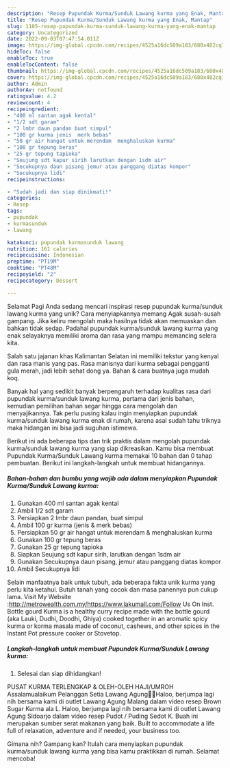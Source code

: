 ```yaml
---
description: "Resep Pupundak Kurma/Sunduk Lawang kurma yang Enak, Mantap"
title: "Resep Pupundak Kurma/Sunduk Lawang kurma yang Enak, Mantap"
slug: 1105-resep-pupundak-kurma-sunduk-lawang-kurma-yang-enak-mantap
category: Uncategorized
date: 2022-09-03T07:47:54.011Z
image: https://img-global.cpcdn.com/recipes/4525a16dc509a183/680x482cq70/pupundak-kurmasunduk-lawang-kurma-foto-resep-utama.jpg
hideToc: false
enableToc: true
enableTocContent: false
thumbnail: https://img-global.cpcdn.com/recipes/4525a16dc509a183/680x482cq70/pupundak-kurmasunduk-lawang-kurma-foto-resep-utama.jpg
cover: https://img-global.cpcdn.com/recipes/4525a16dc509a183/680x482cq70/pupundak-kurmasunduk-lawang-kurma-foto-resep-utama.jpg
author: Admin
authorAv: notfound
ratingvalue: 4.2
reviewcount: 4
recipeingredient:
- "400 ml santan agak kental"
- "1/2 sdt garam"
- "2 lmbr daun pandan buat simpul"
- "100 gr kurma jenis  merk bebas"
- "50 gr air hangat untuk merendam  menghaluskan kurma"
- "100 gr tepung beras"
- "25 gr tepung tapioka"
- "Seujung sdt kapur sirih larutkan dengan 1sdm air"
- "Secukupnya daun pisang jemur atau panggang diatas kompor"
- "Secukupnya lidi"
recipeinstructions:

- "Sudah jadi dan siap dinikmati!"
categories:
- Resep
tags:
- pupundak
- kurmasunduk
- lawang

katakunci: pupundak kurmasunduk lawang 
nutrition: 161 calories
recipecuisine: Indonesian
preptime: "PT19M"
cooktime: "PT48M"
recipeyield: "2"
recipecategory: Dessert

---
```



Selamat Pagi Anda sedang mencari inspirasi resep pupundak kurma/sunduk lawang kurma yang unik? Cara menyiapkannya memang Agak susah-susah gampang. Jika keliru mengolah maka hasilnya tidak akan memuaskan dan bahkan tidak sedap. Padahal pupundak kurma/sunduk lawang kurma yang enak selayaknya memiliki aroma dan rasa yang mampu memancing selera kita.


Salah satu jajanan khas Kalimantan Selatan ini memiliki tekstur yang kenyal dan rasa manis yang pas. Rasa manisnya dari kurma sebagai pengganti gula merah, jadi lebih sehat dong ya. Bahan &amp; cara buatnya juga mudah koq.

Banyak hal yang sedikit banyak berpengaruh terhadap kualitas rasa dari pupundak kurma/sunduk lawang kurma, pertama dari jenis bahan, kemudian pemilihan bahan segar hingga cara mengolah dan menyajikannya. Tak perlu pusing kalau ingin menyiapkan pupundak kurma/sunduk lawang kurma enak di rumah, karena asal sudah tahu triknya maka hidangan ini bisa jadi suguhan istimewa.


Berikut ini ada beberapa tips dan trik praktis dalam mengolah pupundak kurma/sunduk lawang kurma yang siap dikreasikan. Kamu bisa membuat Pupundak Kurma/Sunduk Lawang kurma memakai 10 bahan dan 0 tahap pembuatan. Berikut ini langkah-langkah untuk membuat hidangannya.

<!--inarticleads1-->

##### Bahan-bahan dan bumbu yang wajib ada dalam menyiapkan Pupundak Kurma/Sunduk Lawang kurma:

1. Gunakan 400 ml santan agak kental
1. Ambil 1/2 sdt garam
1. Persiapkan 2 lmbr daun pandan, buat simpul
1. Ambil 100 gr kurma (jenis &amp; merk bebas)
1. Persiapkan 50 gr air hangat untuk merendam &amp; menghaluskan kurma
1. Gunakan 100 gr tepung beras
1. Gunakan 25 gr tepung tapioka
1. Siapkan Seujung sdt kapur sirih, larutkan dengan 1sdm air
1. Gunakan Secukupnya daun pisang, jemur atau panggang diatas kompor
1. Ambil Secukupnya lidi


Selain manfaatnya baik untuk tubuh, ada beberapa fakta unik kurma yang perlu kita ketahui. Butuh tanah yang cocok dan masa panennya pun cukup lama. Visit My Website :http://metrowealth.com.my/https://www.lakumall.com/Follow Us On Inst. Bottle gourd Kurma is a healthy curry recipe made with the bottle gourd (aka Lauki, Dudhi, Doodhi, Ghiya) cooked together in an aromatic spicy kurma or korma masala made of coconut, cashews, and other spices in the Instant Pot pressure cooker or Stovetop. 

<!--inarticleads2-->

##### Langkah-langkah untuk membuat Pupundak Kurma/Sunduk Lawang kurma:


1. Selesai dan siap dihidangkan!

PUSAT KURMA TERLENGKAP &amp; OLEH-OLEH HAJI/UMROH Assalamualaikum Pelanggan Setia Lawang Agung🙏😊Haloo, berjumpa lagi nih bersama kami di outlet Lawang Agung Malang dalam video resep Brown Sugar Kurma ala L. Haloo, berjumpa lagi nih bersama kami di outlet Lawang Agung Sidoarjo dalam video resep Pudot / Puding Sedot K. Buah ini merupakan sumber serat makanan yang baik. Built to accommodate a life full of relaxation, adventure and if needed, your business too. 

Gimana nih? Gampang kan? Itulah cara menyiapkan pupundak kurma/sunduk lawang kurma yang bisa kamu praktikkan di rumah. Selamat mencoba!
